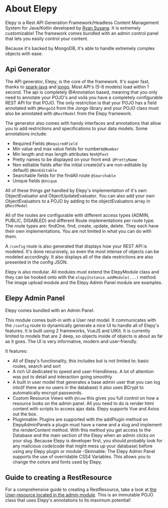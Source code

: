 # About Elepy

Elepy is a Rest API Generation Framework/Headless Content Management System for Java/Kotlin developed by [Ryan Susana](https://ryansusana.com/). It is extremely customizable! The framework comes bundled with an admin control panel that lets you easily control your content.

Because it's backed by MongoDB, it's able to handle extremely complex objects with ease.

## Api Generator
The API generator, Elepy, is the core of the framework. It's super fast, thanks to [spark-java](http://sparkjava.com/) and [jongo](http://jongo.org/).  Most API's (5-6 models) load within 1 second. The api is completely @Annotation based, meaning that you only need to annotate your POJO's and voilà you have a completely configurable REST API for that POJO. The only restriction is that your POJO has a field annotated with `@MongoId` from the Jongo library and your POJO class must also be annotated with `@RestModel` from the Elepy framework.

The generator also comes with handy interfaces and annotations that allow you to add restrictions and specifications to your data models. Some annotations include:

 - Required Fields `@RequiredField`
 - Min value and max value fields for numbers`@Number`
 - Min length and max length attributes text`@Text`
 - Pretty names to be displayed on your front end: `@PrettyName`
 - Non editable fields after the initial create(id's are non-editable by default) `@NonEditable`
 - Searchable fields for the findAll route `@Searchable`
 - Unique fields `@Unique`
 
 All of these things get handled by Elepy's implementation of it's own ObjectEvaluator and ObjectUpdateEvaluator. You can also add your own ObjectEvaluators to a POJO by adding to the objectEvaluators array in `@RestModel`

All of the routes are configurable with different access types (ADMIN, PUBLIC, DISABLED) and different Route implementations per route type. The route types are: findOne, find, create, update, delete. They each have their own implementations. You are not limited in what you can do with them.

A `/config` route is also generated that displays how your REST API is modeled. It's done recursively, so even the most intense of objects can be modeled accordingly. It also displays all of the data restrictions are also presented in the config JSON.

Elepy is also modular. All modules must extend the ElepyModule class and they can be hooked onto with the `elepyInstance.addModule(...)` method. The image upload module and the Elepy Admin Panel module are examples.

## Elepy Admin Panel

Elepy comes bundled with an Admin Panel.

This module comes built-in with a User rest model. It communicates with the `/config` route to dynamically generate a nice UI to handle all of Elepy's features. It is built using 2 frameworks, VueJS and UIKit. It is currently limited to models that are 2 deep, so objects inside of objects is about as far as it goes. The UI is very informative, modern and user-friendly.

It features:

 - All of Elepy's functionality, this includes but is not limited to: basic routes, search and sort
 - A rich UI dedicated to speed and user-friendliness. A lot of attention was put to detail and interaction going smoothly
 - A built in user model that generates a base admin user that you can log into(if there are no users in the database) it also uses BCrypt to automatically encrypt passwords.
 - Custom Resource Views with `@View` this gives you full control on how a resource looks on the admin panel. All you need to do is render html content with scripts to access ajax data. Elepy supports Vue and Axios out the box.
 - Pluginnable: Plugins are supported with the addPlugin method on ElepyAdminPanels a plugin must have a name and a slug and implement the renderContent method. With this method you get access to the Database and the main section of the Elepy when an admin clicks on your slug. Because Elepy is developer first, you should probably look for any malicious code(code that might mess up your database) before using any Elepy plugin or module
 -Skinnable: The Elepy Admin Panel supports the use of overridable CSS4 Variables. This allows you to change the colors and fonts used by Elepy.




## Guide to creating a RestResource
For a comprehensive guide to creating a RestResource, take a look at [the User-resource located in the admin module](https://github.com/RyanSusana/elepy/blob/master/admin/src/main/java/com/ryansusana/elepy/admin/User.java). This is an immutable POJO class that uses Elepy's annotations to its maximum potential!
  

